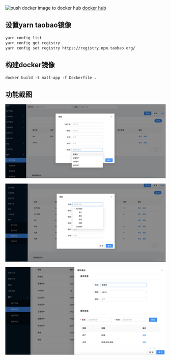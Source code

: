 
![push docker image to docker hub](https://github.com/jast90/react-tutorial/workflows/push%20docker%20image%20to%20docker%20hub/badge.svg) 
[docker hub](https://hub.docker.com/repository/docker/jast90/web-mall)

## 设置yarn taobao镜像

```
yarn config list
yarn config get registry
yarn config set registry https://registry.npm.taobao.org/
```

## 构建docker镜像

```
docker build -t mall-app -f Dockerfile .
```

## 功能截图

![user add](./images/user-add.png)

![resource add](./images/resource-add.png)

![role update](./images/role-update.png)
